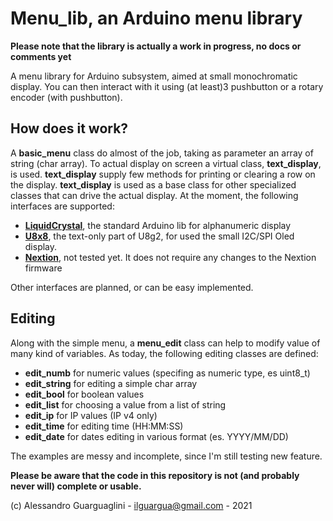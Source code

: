 # Menu_lib, an Arduino menu library

**Please note that the library is actually a work in progress, no docs or comments yet**

A menu library for Arduino subsystem, aimed at small monochromatic display. You can then interact with it using
(at least)3 pushbutton or a rotary encoder (with pushbutton).

## How does it work?

A **basic_menu** class do almost of the job, taking as parameter an array of string (char array). To actual display
on screen a virtual class, **text_display**, is used. **text_display** supply few methods for printing or clearing
a row on the display. **text_display** is used as a base class for other specialized classes that can drive the actual
display.
At the moment, the following interfaces are supported:

- [**LiquidCrystal**](https://www.arduino.cc/en/Reference/LiquidCrystal), the standard Arduino lib for alphanumeric display
- [**U8x8**](https://github.com/olikraus/u8g2), the text-only part of U8g2, for used the small I2C/SPI Oled display.
- [**Nextion**](https://nextion.tech/instruction-set/), not tested yet. It does not require any changes to the Nextion firmware

Other interfaces are planned, or can be easy implemented.

## Editing
Along with the simple menu, a **menu_edit** class can help to modify value of many kind of variables. 
As today, the following editing classes are defined:

- **edit_numb<T>** for numeric values (specifing <T> as numeric type, es uint8_t)
- **edit_string** for editing a simple char array
- **edit_bool** for boolean values
- **edit_list** for choosing a value from a list of string
- **edit_ip** for IP values (IP v4 only)
- **edit_time** for editing time (HH:MM:SS)
- **edit_date** for dates editing in various format (es. YYYY/MM/DD)

The examples are messy and incomplete, since I'm still testing new feature.

**Please be aware that the code in this repository is not (and probably never will) complete or usable.** 


(c) Alessandro Guarguaglini - ilguargua@gmail.com - 2021
